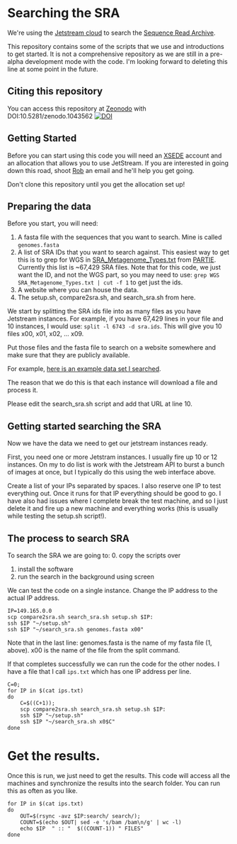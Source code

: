 # Searching the SRA

We're using the [Jetstream cloud](https://use.jetstream-cloud.org/) to search the [Sequence Read Archive](https://www.ncbi.nlm.nih.gov/sra/). 

This repository contains some of the scripts that we use and introductions to get started. It is not a comprehensive repository as we are still in a pre-alpha development mode with the code. I'm looking forward to deleting this line at some point in the future.

## Citing this repository

You can access this repository at [Zeonodo](http://www.zenodo.org/) with DOI:10.5281/zenodo.1043562 [![DOI](https://www.zenodo.org/badge/90091634.svg)](https://www.zenodo.org/badge/latestdoi/90091634)


## Getting Started

Before you can start using this code you will need an [XSEDE](https://www.xsede.org/web/site/for-users/getting-started) account and an allocation that allows you to use JetStream. If you are interested in going down this road, shoot [Rob](https://edwards.sdsu.edu/research/) an email and he'll help you get going. 

Don't clone this repository until you get the allocation set up!


## Preparing the data

Before you start, you will need:

1. A fasta file with the sequences that you want to search. Mine is called `genomes.fasta`
2. A list of SRA IDs that you want to search against. This easiest way to get this is to grep for WGS in [SRA_Metagenome_Types.txt](https://raw.githubusercontent.com/linsalrob/partie/master/SRA_Metagenome_Types.txt) from [PARTIE](https://github.com/linsalrob/partie). Currently this list is ~67,429 SRA files. Note that for this code, we just want the ID, and not the WGS part, so you may need to use: `grep WGS SRA_Metagenome_Types.txt | cut -f 1` to get just the ids.
3. A website where you can house the data.
4. The setup.sh, compare2sra.sh, and search_sra.sh from here.

We start by splitting the SRA ids file into as many files as you have Jetstream instances. For example, if you have 67,429 lines in your file and 10 instances, I would use: `split -l 6743 -d sra.ids`. This will give you 10 files x00, x01, x02, ... x09. 

Put those files and the fasta file to search on a website somewhere and make sure that they are publicly available.

For example, [here is an example data set I searched](https://edwards.sdsu.edu/redwards/SRA/genome_search/). 

The reason that we do this is that each instance will download a file and process it.

Please edit the search_sra.sh script and add that URL at line 10.

## Getting started searching the SRA

Now we have the data we need to get our jetstream instances ready. 

First, you need one or more Jetstram instances. I usually fire up 10 or 12 instances. On my to do list is work with the Jetstream API to burst a bunch of images at once, but I typically do this using the web interface above.

Create a list of your IPs separated by spaces. I also reserve one IP to test everything out. Once it runs for that IP everything should be good to go. I have also had issues where I complete break the test machine, and so I just delete it and fire up a new machine and everything works (this is usually while testing the setup.sh script!).

## The process to search SRA

To search the SRA we are going to:
0. copy the scripts over
1. install the software
2. run the search in the background using screen

We can test the code on a single instance. Change the IP address to the actual IP address.

```
IP=149.165.0.0 
scp compare2sra.sh search_sra.sh setup.sh $IP:
ssh $IP "~/setup.sh"
ssh $IP "~/search_sra.sh genomes.fasta x00"
```

Note that in the last line: genomes.fasta is the name of my fasta file (1, above). x00 is the name of the file from the split command.

If that completes successfully we can run the code for the other nodes. I have a file that I call `ips.txt` which has one IP address per line.

```
C=0; 
for IP in $(cat ips.txt)
do
	C=$((C+1));
	scp compare2sra.sh search_sra.sh setup.sh $IP:
	ssh $IP "~/setup.sh"
	ssh $IP "~/search_sra.sh x0$C"
done
```

# Get the results.

Once this is run, we just need to get the results. This code will access all the machines and synchronize the results into the search folder. You can run this as often as you like.

```
for IP in $(cat ips.txt)
do 
	OUT=$(rsync -avz $IP:search/ search/);
	COUNT=$(echo $OUT| sed -e 's/bam /bam\n/g' | wc -l)
	echo $IP  " :: "  $((COUNT-1)) " FILES"
done
```
